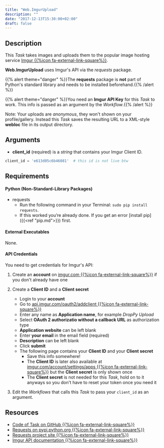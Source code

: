 ```yaml
---
title: "Web.ImgurUpload"
description: ""
date: "2017-12-13T15:30:00+02:00"
draft: false
---
```


## Description

This *Task* takes images and uploads them to the popular image hosting service <a href="https://imgur.com" target="_blank">Imgur  {{%icon fa-external-link-square%}}</a>.

**Web.ImgurUpload** uses Imgur's API via the *requests* package.

{{% alert theme="danger" %}}The **requests** package is **not** part of Python's standard library and needs to be installed beforehand.{{% /alert %}}

{{% alert theme="danger" %}}You need an **Imgur API Key** for this *Task* to work. This info is passed as an argument by the *Workflow*.{{% /alert %}}

Note: Your uploads are *anonymous*, they won't shown on your profile/gallery. Instead this *Task* saves the resulting URL to a XML-style **webloc** file in its output directory.

## Arguments

- **client_id** (required) is a *string* that contains your Imgur Client ID.

```python
client_id = 'e613d05c6b46081'  # this id is not live btw
```

## Requirements

#### Python (Non-Standard-Library Packages)

- requests
    - Run the following command in your Terminal: `sudo pip install requests`.
    - If this worked you’re already done. If you get an error [install pip]({{<ref "pip.md">}}) first.

#### External Executables

None.

#### API Credentials

You need to get credentials for Imgur's API:

1. Create an **account** on <a href="https://imgur.com" target="_blank">imgur.com {{%icon fa-external-link-square%}}</a> if you don't already have one

2. Create a **Client ID** and a **Client secret**
    - Login to your **account**
    - Go to <a href="https://api.imgur.com/oauth2/addclient" target="_blank">api.imgur.com/oauth2/addclient  {{%icon fa-external-link-square%}}</a>
    - Enter any name as **Application name**, for example *DropPy Upload*
    - Select **OAuth 2 authorizatio without a callback URL** as authorization type
    - **Application website** can be left blank
    - Enter **your email** in the email field (required)
    - **Description** can be left blank
    - Click **submit**
    - The following page contains your **Client ID** and your **Client secret**
        - Save this info somewhere!
        - The **Client ID** is later also available at <a href="https://imgur.com/account/settings/apps" target="_blank">imgur.com/account/settings/apps  {{%icon fa-external-link-square%}}</a> but the **Client secret** is only shown once
        - The **Client secret**  is not needed for this *Task*, hold on to it anyways so you don't have to reset your token once you need it

3. Edit the *Workflows* that calls this *Task* to pass your `client_id` as an argument.

## Resources

- <a href="https://github.com/geberl/droppy-workspace/blob/master/Tasks/Web.ImgurUpload/task.py" target="_blank">Code of Task on GitHub {{%icon fa-external-link-square%}}</a>
- <a href="https://pypi.python.org/pypi/requests" target="_blank">Requests on pypi.python.org {{%icon fa-external-link-square%}}</a>
- <a href="http://docs.python-requests.org/en/master/" target="_blank">Requests project site {{%icon fa-external-link-square%}}</a>
- <a href="https://apidocs.imgur.com" target="_blank">Imgur API documentation {{%icon fa-external-link-square%}}</a>
